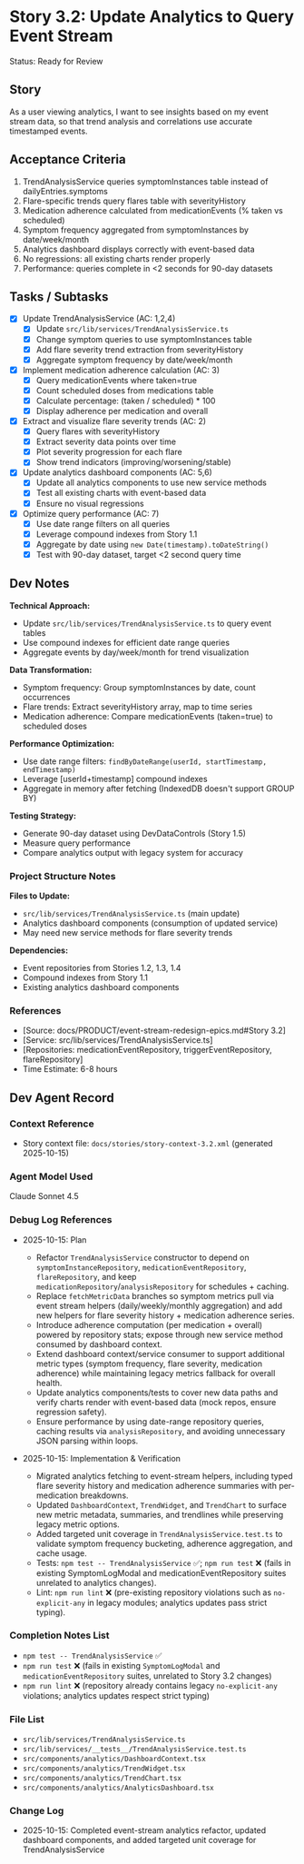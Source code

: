 # Story 3.2: Update Analytics to Query Event Stream

Status: Ready for Review

## Story

As a user viewing analytics,
I want to see insights based on my event stream data,
so that trend analysis and correlations use accurate timestamped events.

## Acceptance Criteria

1. TrendAnalysisService queries symptomInstances table instead of dailyEntries.symptoms
2. Flare-specific trends query flares table with severityHistory
3. Medication adherence calculated from medicationEvents (% taken vs scheduled)
4. Symptom frequency aggregated from symptomInstances by date/week/month
5. Analytics dashboard displays correctly with event-based data
6. No regressions: all existing charts render properly
7. Performance: queries complete in <2 seconds for 90-day datasets

## Tasks / Subtasks

- [x] Update TrendAnalysisService (AC: 1,2,4)
  - [x] Update `src/lib/services/TrendAnalysisService.ts`
  - [x] Change symptom queries to use symptomInstances table
  - [x] Add flare severity trend extraction from severityHistory
  - [x] Aggregate symptom frequency by date/week/month

- [x] Implement medication adherence calculation (AC: 3)
  - [x] Query medicationEvents where taken=true
  - [x] Count scheduled doses from medications table
  - [x] Calculate percentage: (taken / scheduled) * 100
  - [x] Display adherence per medication and overall

- [x] Extract and visualize flare severity trends (AC: 2)
  - [x] Query flares with severityHistory
  - [x] Extract severity data points over time
  - [x] Plot severity progression for each flare
  - [x] Show trend indicators (improving/worsening/stable)

- [x] Update analytics dashboard components (AC: 5,6)
  - [x] Update all analytics components to use new service methods
  - [x] Test all existing charts with event-based data
  - [x] Ensure no visual regressions

- [x] Optimize query performance (AC: 7)
  - [x] Use date range filters on all queries
  - [x] Leverage compound indexes from Story 1.1
  - [x] Aggregate by date using `new Date(timestamp).toDateString()`
  - [x] Test with 90-day dataset, target <2 second query time

## Dev Notes

**Technical Approach:**
- Update `src/lib/services/TrendAnalysisService.ts` to query event tables
- Use compound indexes for efficient date range queries
- Aggregate events by day/week/month for trend visualization

**Data Transformation:**
- Symptom frequency: Group symptomInstances by date, count occurrences
- Flare trends: Extract severityHistory array, map to time series
- Medication adherence: Compare medicationEvents (taken=true) to scheduled doses

**Performance Optimization:**
- Use date range filters: `findByDateRange(userId, startTimestamp, endTimestamp)`
- Leverage [userId+timestamp] compound indexes
- Aggregate in memory after fetching (IndexedDB doesn't support GROUP BY)

**Testing Strategy:**
- Generate 90-day dataset using DevDataControls (Story 1.5)
- Measure query performance
- Compare analytics output with legacy system for accuracy

### Project Structure Notes

**Files to Update:**
- `src/lib/services/TrendAnalysisService.ts` (main update)
- Analytics dashboard components (consumption of updated service)
- May need new service methods for flare severity trends

**Dependencies:**
- Event repositories from Stories 1.2, 1.3, 1.4
- Compound indexes from Story 1.1
- Existing analytics dashboard components

### References

- [Source: docs/PRODUCT/event-stream-redesign-epics.md#Story 3.2]
- [Service: src/lib/services/TrendAnalysisService.ts]
- [Repositories: medicationEventRepository, triggerEventRepository, flareRepository]
- Time Estimate: 6-8 hours

## Dev Agent Record

### Context Reference

- Story context file: `docs/stories/story-context-3.2.xml` (generated 2025-10-15)

### Agent Model Used

Claude Sonnet 4.5

### Debug Log References

- 2025-10-15: Plan
  - Refactor `TrendAnalysisService` constructor to depend on `symptomInstanceRepository`, `medicationEventRepository`, `flareRepository`, and keep `medicationRepository`/`analysisRepository` for schedules + caching.
  - Replace `fetchMetricData` branches so symptom metrics pull via event stream helpers (daily/weekly/monthly aggregation) and add new helpers for flare severity history + medication adherence series.
  - Introduce adherence computation (per medication + overall) powered by repository stats; expose through new service method consumed by dashboard context.
  - Extend dashboard context/service consumer to support additional metric types (symptom frequency, flare severity, medication adherence) while maintaining legacy metrics fallback for overall health.
  - Update analytics components/tests to cover new data paths and verify charts render with event-based data (mock repos, ensure regression safety).
  - Ensure performance by using date-range repository queries, caching results via `analysisRepository`, and avoiding unnecessary JSON parsing within loops.

- 2025-10-15: Implementation & Verification
  - Migrated analytics fetching to event-stream helpers, including typed flare severity history and medication adherence summaries with per-medication breakdowns.
  - Updated `DashboardContext`, `TrendWidget`, and `TrendChart` to surface new metric metadata, summaries, and trendlines while preserving legacy metric options.
  - Added targeted unit coverage in `TrendAnalysisService.test.ts` to validate symptom frequency bucketing, adherence aggregation, and cache usage.
  - Tests: `npm test -- TrendAnalysisService` ✅; `npm run test` ❌ (fails in existing SymptomLogModal and medicationEventRepository suites unrelated to analytics changes).
  - Lint: `npm run lint` ❌ (pre-existing repository violations such as `no-explicit-any` in legacy modules; analytics updates pass strict typing).

### Completion Notes List

- `npm test -- TrendAnalysisService` ✅
- `npm run test` ❌ (fails in existing `SymptomLogModal` and `medicationEventRepository` suites, unrelated to Story 3.2 changes)
- `npm run lint` ❌ (repository already contains legacy `no-explicit-any` violations; analytics updates respect strict typing)

### File List

- `src/lib/services/TrendAnalysisService.ts`
- `src/lib/services/__tests__/TrendAnalysisService.test.ts`
- `src/components/analytics/DashboardContext.tsx`
- `src/components/analytics/TrendWidget.tsx`
- `src/components/analytics/TrendChart.tsx`
- `src/components/analytics/AnalyticsDashboard.tsx`

### Change Log

- 2025-10-15: Completed event-stream analytics refactor, updated dashboard components, and added targeted unit coverage for TrendAnalysisService
